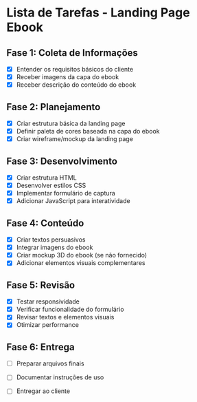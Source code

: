 # Lista de Tarefas - Landing Page Ebook

## Fase 1: Coleta de Informações
- [x] Entender os requisitos básicos do cliente
- [x] Receber imagens da capa do ebook
- [x] Receber descrição do conteúdo do ebook

## Fase 2: Planejamento
- [x] Criar estrutura básica da landing page
- [x] Definir paleta de cores baseada na capa do ebook
- [x] Criar wireframe/mockup da landing page

## Fase 3: Desenvolvimento
- [x] Criar estrutura HTML
- [x] Desenvolver estilos CSS
- [x] Implementar formulário de captura
- [x] Adicionar JavaScript para interatividade

## Fase 4: Conteúdo
- [x] Criar textos persuasivos
- [x] Integrar imagens do ebook
- [x] Criar mockup 3D do ebook (se não fornecido)
- [x] Adicionar elementos visuais complementares

## Fase 5: Revisão
- [x] Testar responsividade
- [x] Verificar funcionalidade do formulário
- [x] Revisar textos e elementos visuais
- [x] Otimizar performance

## Fase 6: Entrega
- [ ] Preparar arquivos finais
- [ ] Documentar instruções de uso
- [ ] Entregar ao cliente

